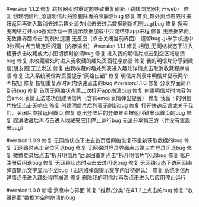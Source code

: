 #version 1.1.2
修复 跳转网页时重定向导致重复刷新（跳转浏览器打开web）
修复 创建明信片_添加明信片拍照删除再拍照崩溃bug
修复 首页_趣处页点击去过按钮返回再进入取消去过后趣处消失(点击去过后数据刷新机制bug)bug
修复 搜索_无网络打开app搜索活动一直提示数据加载中只能结束app进程
修复 无数据界面_无数据界面点击'到别处逛逛'无反应（点击关闭当前界面）
遗留bug 小米手机选中9张照片点击确定后闪退（内存溢出）
#version 1.1.1
修复 相册_无网络状态下进入相册点击收藏或大小图切换时崩溃bug
修复 进入我的明信片点击到空区域崩溃bug
修复 未收藏趣处时进入我收藏的趣处页面程序崩溃
修复 我的明信片分享到微信(朋友圈)无法发送
修复 由我收藏的趣处列表进入趣处详情点击取消收藏程序崩溃
修复 进入系统明信片页面提示“网络出错”
修复 明信片列表中明信片显示两个☆按钮
修复 按钮重复点时间内快速点击的bug
#version:1.1.0
修复 分享界面简介乱码bug
修复 首页无网络状态第二次打开app崩溃bug
修复 创建明信片时内容包含emoji表情无法成功创建明信片（含有emoji表情弹出提醒）
修复 我留下的明信片按钮点击无响应
修复 创建明信片后列表无刷新bug
修复 打开快速反馈或关于我们，关闭后直接返回首页
修复 退出登陆后的登录界面按返回键出现首页的bug
修复 取消收藏后再点击进入收藏夹应用停止运行bug
无法分享第三方（并没有重现出bug）

#version:1.0.9
修复 无网络状态下进去首页后网络恢复不重新获取数据的bug
修复 无网络时点击定位闪退bug
修复 无网络时登录界面点击第三方登录闪退bug
修复 微博登录后点击“拆开明信片”后返回重新点击“拆开明信片”闪退bug
修复 账户注册后闪退bug
修复 无网络状态时点击去过闪退bug
修复 无网络状态下访问网络弹窗提示文字显示不全bug（无网络弹窗提示文字内容待确认）
修复 系统明信片详情点击进入趣处程序崩溃
修复 删除我的明信片再次点击进入后应用停止运行

#version:1.0.8
新增 消息中心界面
修复 "推荐/分类"在4.1.2上点击的bug
修复 "收藏界面"数据为空时崩溃的bug
